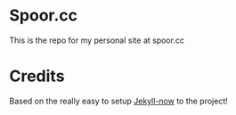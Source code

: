 
# Spoor.cc

This is the repo for my personal site at spoor.cc

# Credits
Based on the really easy to setup [Jekyll-now](https://github.com/barryclark/jekyll-now/) to the project!

